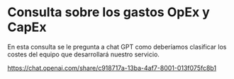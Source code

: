 # Consulta sobre los gastos OpEx y CapEx

En esta consulta se le pregunta a chat GPT como deberíamos clasificar los costes del equipo que desarrollará nuestro servicio.

https://chat.openai.com/share/c918717a-13ba-4af7-8001-013f075fc8b1